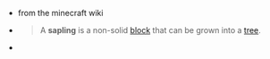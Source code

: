 - from the minecraft wiki
- > A **sapling** is a non-solid [block](https://breezewiki.com/minecraft/wiki/Block) that can be grown into a [tree](https://breezewiki.com/minecraft/wiki/Tree).
-
